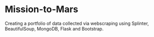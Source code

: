 # Mission-to-Mars
Creating a portfolio of data collected via webscraping using Splinter, BeautifulSoup, MongoDB, Flask and Bootstrap.
